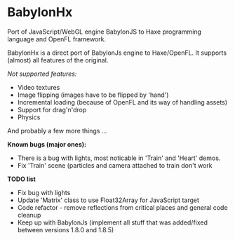 BabylonHx
=========

Port of JavaScript/WebGL engine BabylonJS to Haxe programming language and OpenFL framework.

BabylonHx is a direct port of BabylonJs engine to Haxe/OpenFL. 
It supports (almost) all features of the original.

<i>Not supported features:</i>

<ul>
  <li>Video textures</li>
  <li>Image flipping (images have to be flipped by 'hand')</li>
  <li>Incremental loading (because of OpenFL and its way of handling assets)</li>
  <li>Support for drag'n'drop</li>
  <li>Physics</li>
</ul>

And probably a few more things ...

<b>Known bugs (major ones):</b>
<ul>
  <li>There is a bug with lights, most noticable in 'Train' and 'Heart' demos.</li>
  <li>Fix 'Train' scene (particles and camera attached to train don't work</li>
</ul>

<b>TODO list</b>
<ul>
  <li>Fix bug with lights</li>
  <li>Update 'Matrix' class to use Float32Array for JavaScript target</li>
  <li>Code refactor - remove reflections from critical places and general code cleanup</li>
  <li>Keep up with BabylonJs (implement all stuff that was added/fixed between versions 1.8.0 and 1.8.5)</li>
</ul>

